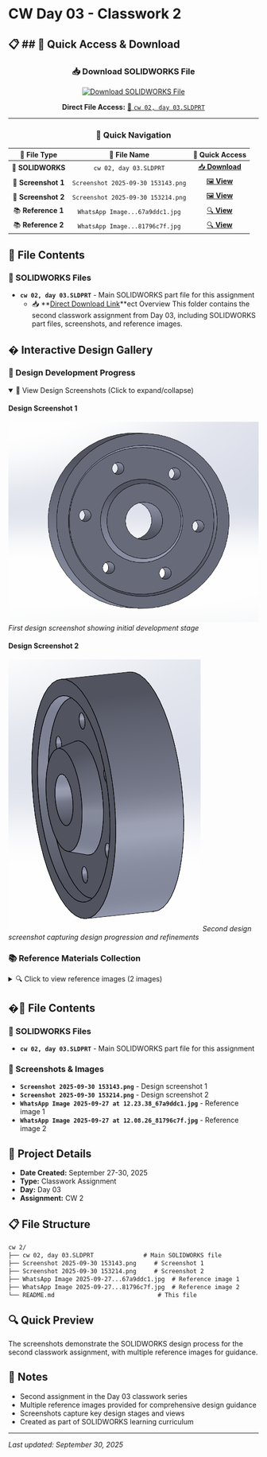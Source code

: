 # CW Day 03 - Classwork 2

## 📋 ## 🚀 **Quick Access & Download**

<div align="center">

### 📥 **Download SOLIDWORKS File**
[![Download SOLIDWORKS File](https://img.shields.io/badge/📥_Download-SOLIDWORKS_File-purple?style=for-the-badge&logo=download)](cw%2002%2C%20day%2003.SLDPRT)

**Direct File Access:** [🔧 `cw 02, day 03.SLDPRT`](cw%2002%2C%20day%2003.SLDPRT)

---

### 🎯 **Quick Navigation**
| 📁 **File Type** | 📂 **File Name** | 🔗 **Quick Access** |
|:---:|:---:|:---:|
| 🔧 **SOLIDWORKS** | `cw 02, day 03.SLDPRT` | [📥 **Download**](cw%2002%2C%20day%2003.SLDPRT) |
| 📸 **Screenshot 1** | `Screenshot 2025-09-30 153143.png` | [🖼️ **View**](Screenshot%202025-09-30%20153143.png) |
| 📸 **Screenshot 2** | `Screenshot 2025-09-30 153214.png` | [🖼️ **View**](Screenshot%202025-09-30%20153214.png) |
| 📚 **Reference 1** | `WhatsApp Image...67a9ddc1.jpg` | [🔍 **View**](WhatsApp%20Image%202025-09-27%20at%2012.23.38_67a9ddc1.jpg) |
| 📚 **Reference 2** | `WhatsApp Image...81796c7f.jpg` | [🔍 **View**](WhatsApp%20Image%202025-09-27%20at%2012.08.26_81796c7f.jpg) |

</div>

## 📂 File Contents

### 🔧 SOLIDWORKS Files
- **`cw 02, day 03.SLDPRT`** - Main SOLIDWORKS part file for this assignment
  - 📥 **[Direct Download Link](cw%2002%2C%20day%2003.SLDPRT)**ect Overview
This folder contains the second classwork assignment from Day 03, including SOLIDWORKS part files, screenshots, and reference images.

## �️ Interactive Design Gallery

### 🎯 Design Development Progress
<details open>
<summary>📸 View Design Screenshots (Click to expand/collapse)</summary>

#### Design Screenshot 1
![Design Progress 1](Screenshot%202025-09-30%20153143.png)
*First design screenshot showing initial development stage*

#### Design Screenshot 2
![Design Progress 2](Screenshot%202025-09-30%20153214.png)
*Second design screenshot capturing design progression and refinements*

</details>

### 📚 Reference Materials Collection
<details>
<summary>🔍 Click to view reference images (2 images)</summary>

#### Reference Image 1
![Reference 1](WhatsApp%20Image%202025-09-27%20at%2012.23.38_67a9ddc1.jpg)
*Primary reference image for design specifications*

#### Reference Image 2
![Reference 2](WhatsApp%20Image%202025-09-27%20at%2012.08.26_81796c7f.jpg)
*Secondary reference image providing additional design guidance*

</details>

## �📂 File Contents

### 🔧 SOLIDWORKS Files
- **`cw 02, day 03.SLDPRT`** - Main SOLIDWORKS part file for this assignment

### 📸 Screenshots & Images
- **`Screenshot 2025-09-30 153143.png`** - Design screenshot 1
- **`Screenshot 2025-09-30 153214.png`** - Design screenshot 2
- **`WhatsApp Image 2025-09-27 at 12.23.38_67a9ddc1.jpg`** - Reference image 1
- **`WhatsApp Image 2025-09-27 at 12.08.26_81796c7f.jpg`** - Reference image 2

## 🎯 Project Details
- **Date Created:** September 27-30, 2025
- **Type:** Classwork Assignment
- **Day:** Day 03
- **Assignment:** CW 2

## 📋 File Structure
```
cw 2/
├── cw 02, day 03.SLDPRT              # Main SOLIDWORKS file
├── Screenshot 2025-09-30 153143.png     # Screenshot 1
├── Screenshot 2025-09-30 153214.png     # Screenshot 2
├── WhatsApp Image 2025-09-27...67a9ddc1.jpg  # Reference image 1
├── WhatsApp Image 2025-09-27...81796c7f.jpg  # Reference image 2
└── README.md                             # This file
```

## 🔍 Quick Preview
The screenshots demonstrate the SOLIDWORKS design process for the second classwork assignment, with multiple reference images for guidance.

## 📝 Notes
- Second assignment in the Day 03 classwork series
- Multiple reference images provided for comprehensive design guidance
- Screenshots capture key design stages and views
- Created as part of SOLIDWORKS learning curriculum

---
*Last updated: September 30, 2025*